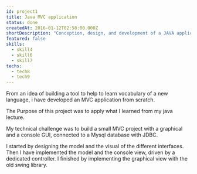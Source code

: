 ```yaml
---
id: project1
title: Java MVC application
status: done
createdAt: 2016-01-12T02:58:00.000Z
shortDescription: "Conception, design, and development of a JAVA application."
featured: false
skills:
  - skill4
  - skill6
  - skill7
techs:
  - tech8
  - tech9
---
```

From an idea of building a tool to help to learn vocabulary of a new language, i have developed an MVC application from scratch.

The Purpose of this project was to apply what I learned from my java lecture.

My technical challenge was to build a small MVC project with a graphical and a console GUI, connected to a Mysql database with JDBC.

I started by designing the model and the visual of the different interfaces. 
Then I have implemented the model and the console view, driven by a dedicated controller.
I finished by implementing the graphical view with the old swing library.